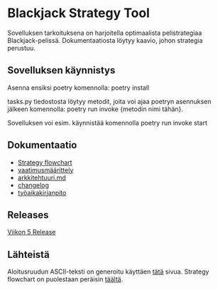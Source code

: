 # Blackjack Strategy Tool

Sovelluksen tarkoituksena on harjoitella optimaalista pelistrategiaa Blackjack-pelissä. Dokumentaatiosta löytyy kaavio, johon strategia perustuu.

## Sovelluksen käynnistys
Asenna ensiksi poetry komennolla: poetry install

tasks.py tiedostosta löytyy metodit, joita voi ajaa poetryn asennuksen jälkeen komennolla: poetry run invoke {metodin nimi tähän}.

Sovelluksen voi esim. käynnistää komennolla poetry run invoke start

## Dokumentaatio
+ [Strategy flowchart](https://github.com/ogvirtan/ot-harjoitustyo/blob/master/dokumentaatio/Strategy_flowchart.jpg)
+ [vaatimusmäärittely](https://github.com/ogvirtan/ot-harjoitustyo/blob/master/dokumentaatio/vaatimusmaarittely.md)
+ [arkkitehtuuri.md](https://github.com/ogvirtan/ot-harjoitustyo/blob/master/dokumentaatio/arkkitehtuuri.md)
+ [changelog](https://github.com/ogvirtan/ot-harjoitustyo/blob/master/dokumentaatio/changelog.md)
+ [työaikakirjanpito](https://github.com/ogvirtan/ot-harjoitustyo/blob/master/dokumentaatio/tyoaikakirjanpito.md)

## Releases
[Viikon 5 Release](https://github.com/ogvirtan/ot-harjoitustyo/releases/tag/viikko5)

## Lähteistä
Aloitusruudun ASCII-teksti on generoitu käyttäen [tätä](https://patorjk.com/software/taag/#p=display&f=Standard&t=Type%20Something%20) sivua.
Strategy flowchart on puolestaan peräisin [täältä](https://www.blackjackapprenticeship.com/blackjack-strategy-charts/).
